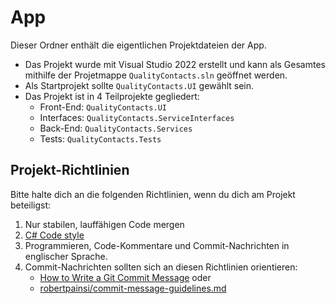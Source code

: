 # App

Dieser Ordner enthält die eigentlichen Projektdateien der App.

* Das Projekt wurde mit Visual Studio 2022 erstellt und kann als Gesamtes mithilfe der Projetmappe `QualityContacts.sln` geöffnet werden.
* Als Startprojekt sollte `QualityContacts.UI` gewählt sein.
* Das Projekt ist in 4 Teilprojekte gegliedert:
	* Front-End: `QualityContacts.UI`
	* Interfaces: `QualityContacts.ServiceInterfaces`
	* Back-End: `QualityContacts.Services`
	* Tests: `QualityContacts.Tests`

## Projekt-Richtlinien
Bitte halte dich an die folgenden Richtlinien, wenn du dich am Projekt beteiligst:
1. Nur stabilen, lauffähigen Code mergen
2. [C# Code style](https://learn.microsoft.com/en-us/dotnet/csharp/fundamentals/coding-style/coding-conventions)
3. Programmieren, Code-Kommentare und Commit-Nachrichten in englischer Sprache.
4. Commit-Nachrichten sollten sich an diesen Richtlinien orientieren:
	* [How to Write a Git Commit Message](https://cbea.ms/git-commit/) oder 
	* [robertpainsi/commit-message-guidelines.md](https://gist.github.com/robertpainsi/b632364184e70900af4ab688decf6f53) 





